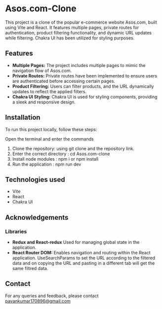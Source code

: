 # Asos.com-Clone

This project is a clone of the popular e-commerce website Asos.com, built using Vite and React. It features multiple pages, private routes for authentication, product filtering functionality, and dynamic URL updates while filtering. Chakra UI has been utilized for styling purposes.

## Features

- **Multiple Pages:** The project includes multiple pages to mimic the navigation flow of Asos.com.
- **Private Routes:** Private routes have been implemented to ensure users are authenticated before accessing certain pages.
- **Product Filtering:** Users can filter products, and the URL dynamically updates to reflect the applied filters.
- **Chakra UI Styling:** Chakra UI is used for styling components, providing a sleek and responsive design.

## Installation

To run this project locally, follow these steps:

Open the terminal and enter the commands
1. Clone the repository: using git clone and the repository link.
2. Enter the correct directory : cd Asos.com-clone
3. Install node modules : npm i or npm install
4. Run the application : npm run dev

## Technologies used 
- Vite
- React
- Chakra UI

## Acknowledgements
### Libraries

- **Redux and React-redux** Used for managing global state in the application.
- **React Router DOM:** Enables navigation and routing within the React application. UseSearchParams to set the URL according to the filtered data and on copying the URL and pasting in a different tab will get the same filtred data.

## Contact
For any queries and feedback, please contact pavankumar170896@gmail.com
